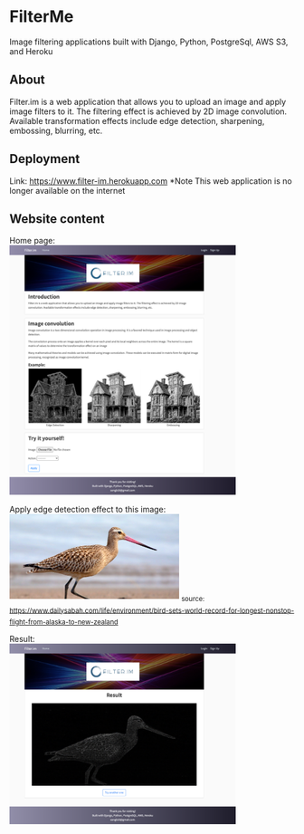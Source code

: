 # FilterMe
Image filtering applications built with Django, Python, PostgreSql, AWS S3, and Heroku

## About
Filter.im is a web application that allows you to upload an image and apply image filters to it. 
The filtering effect is achieved by 2D image convolution. Available transformation effects include edge detection, sharpening, embossing, blurring, etc.

## Deployment
Link: https://www.filter-im.herokuapp.com
*Note This web application is no longer available on the internet

## Website content
Home page:
<br>
<img src="./demo_pics/home_page.png" width="400" alt="home page">

Apply edge detection effect to this image:
<br>
<img src="./demo_pics/bird.jpg" width="300" alt="bird">
<sub>source: https://www.dailysabah.com/life/environment/bird-sets-world-record-for-longest-nonstop-flight-from-alaska-to-new-zealand
</sub>

Result:
<br>
<img src="./demo_pics/result_page.png" width="400" alt="result page">
